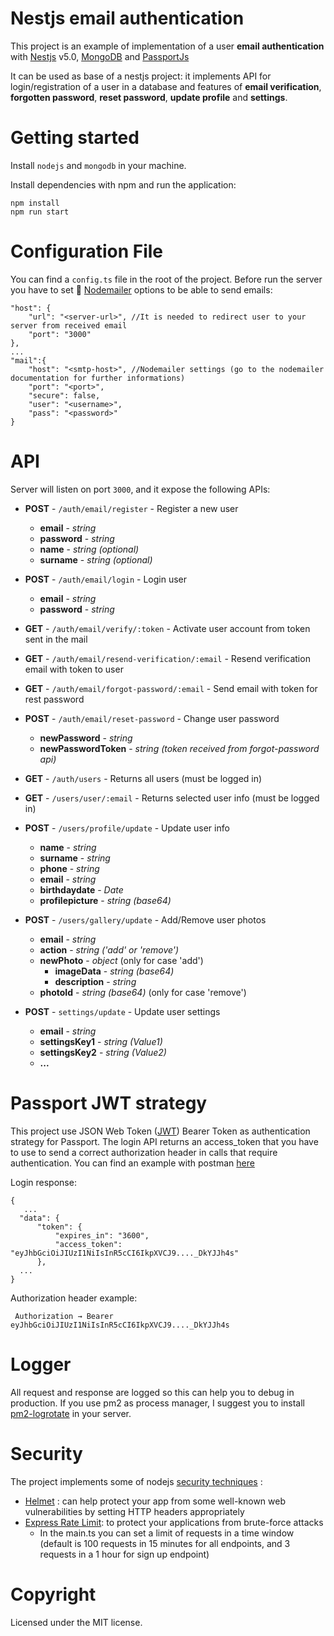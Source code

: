 # Nestjs email authentication
This project is an example of implementation of a user **email authentication** with [Nestjs](https://nestjs.com/) v5.0, [MongoDB](https://www.mongodb.com/) and [PassportJs](http://www.passportjs.org)

It can be used as base of a nestjs project: it implements API for login/registration of a user in a database and features of **email verification**, **forgotten password**, **reset password**, **update profile** and **settings**.

# Getting started
Install `nodejs` and `mongodb` in your machine.

Install dependencies with npm and run the application:
``` 
npm install
npm run start
```

# Configuration File
 You can find a `config.ts` file in the root of the project. Before run the server you have to set :email: [Nodemailer](https://github.com/nodemailer/nodemailer) options to be able to send emails:
```
"host": {
    "url": "<server-url>", //It is needed to redirect user to your server from received email
    "port": "3000"
},
...
"mail":{ 
    "host": "<smtp-host>", //Nodemailer settings (go to the nodemailer documentation for further informations)
    "port": "<port>",
    "secure": false,
    "user": "<username>",
    "pass": "<password>"
}
```

# API
Server will listen on port `3000`, and it expose the following APIs:


- **POST** - `/auth/email/register` - Register a new user
  - **email** - *string*
  - **password** - *string*
  - **name** - *string (optional)*
  - **surname** - *string (optional)*

- **POST** - `/auth/email/login` - Login user
  - **email** - *string*
  - **password** - *string*

- **GET** - `/auth/email/verify/:token` - Activate user account from token sent in the mail

- **GET** - `/auth/email/resend-verification/:email` - Resend verification email with token to user 

- **GET** - `/auth/email/forgot-password/:email` - Send email with token for rest password 

- **POST** - `/auth/email/reset-password` - Change user password
  - **newPassword** - *string*
  - **newPasswordToken** - *string (token received from forgot-password api)*

- **GET** - `/auth/users` - Returns all users (must be logged in)

- **GET** - `/users/user/:email` - Returns selected user info (must be logged in)

- **POST** - `/users/profile/update` - Update user info
  - **name** - *string*
  - **surname** - *string*
  - **phone** - *string*
  - **email** - *string*
  - **birthdaydate** - *Date*
  - **profilepicture** - *string (base64)*

- **POST** - `/users/gallery/update` -  Add/Remove user photos
  - **email** - *string*
  - **action** - *string ('add' or 'remove')*
  - **newPhoto** - *object* (only for case 'add')
    - **imageData** - *string (base64)*
    - **description** - *string*
  - **photoId** - *string (base64)* (only for case 'remove')

- **POST** - `settings/update` - Update user settings
  - **email** - *string*
  - **settingsKey1** - *string (Value1)*
  - **settingsKey2** - *string (Value2)*
  - **...**
  

# Passport JWT strategy
This project use JSON Web Token ([JWT](https://www.npmjs.com/package/passport-jwt)) Bearer Token as authentication strategy for Passport. 
The login API returns an access_token that you have to use to send a correct authorization header in calls that require authentication. You can find an example with postman [here](https://www.getpostman.com/docs/v6/postman/sending_api_requests/authorization)

Login response:
```
{
   ...
  "data": {
      "token": {
          "expires_in": "3600",
          "access_token": "eyJhbGciOiJIUzI1NiIsInR5cCI6IkpXVCJ9...._DkYJJh4s"
      },
  ...
}
```

Authorization header example:
```
 Authorization → Bearer eyJhbGciOiJIUzI1NiIsInR5cCI6IkpXVCJ9...._DkYJJh4s
```
# Logger
All request and response are logged so this can help you to debug in production. 
If you use pm2 as process manager, I suggest you to install [pm2-logrotate](https://github.com/keymetrics/pm2-logrotate) in your server.

# Security
The project implements some of nodejs [security techniques](https://docs.nestjs.com/techniques/security) :
- [Helmet](https://github.com/helmetjs/helmet) : can help protect your app from some well-known web vulnerabilities by setting HTTP headers appropriately
- [Express Rate Limit](https://github.com/nfriedly/express-rate-limit): to protect your applications from brute-force attacks
  - In the main.ts you can set a limit of requests in a time window (default is 100 requests in 15 minutes for all endpoints, and 3 requests in a 1 hour for sign up endpoint)

# Copyright
Licensed under the MIT license.
